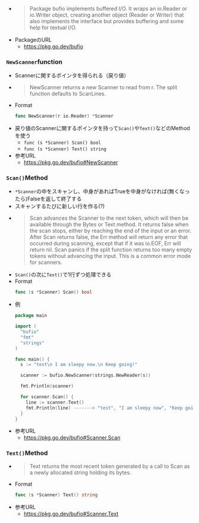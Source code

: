 - > Package bufio implements buffered I/O. It wraps an io.Reader or io.Writer object, creating another object (Reader or Writer) that also implements the interface but provides buffering and some help for textual I/O.
- PackageのURL
  - https://pkg.go.dev/bufio

### `NewScanner`function
- Scannerに関するポインタを得られる（戻り値）
- > NewScanner returns a new Scanner to read from r. The split function defaults to ScanLines.
- Format
  ~~~go
  func NewScanner(r io.Reader) *Scanner
  ~~~
- 戻り値のScannerに関するポインタを持って`Scan()`や`Text()`などのMethodを使う
  - `func (s *Scanner) Scan() bool`
  - `func (s *Scanner) Text() string`
- 参考URL
  - https://pkg.go.dev/bufio#NewScanner

### `Scan()`Method
- `*Scanner`の中をスキャンし、中身があればTrueを中身がなければ(無くなったら)Falseを返して終了する
- スキャンするたびに新しい行を作る(?)
- > Scan advances the Scanner to the next token, which will then be available through the Bytes or Text method. It returns false when the scan stops, either by reaching the end of the input or an error. After Scan returns false, the Err method will return any error that occurred during scanning, except that if it was io.EOF, Err will return nil. Scan panics if the split function returns too many empty tokens without advancing the input. This is a common error mode for scanners.
- `Scan()`の次に`Text()`で1行ずつ処理できる
- Format
  ~~~go
  func (s *Scanner) Scan() bool
  ~~~
- 例
  ~~~go
  package main

  import (
    "bufio"
    "fmt"
    "strings"
  )

  func main() {
    s := "test\n I am sleepy now.\n Keep going!"

    scanner := bufio.NewScanner(strings.NewReader(s))

    fmt.Println(scanner)

    for scanner.Scan() {
      line := scanner.Text()
	  fmt.Println(line) -------> "test", "I am sleepy now", "Keep going"の順で1行ずつ出力される
	}
  }

  ~~~
- 参考URL
  - https://pkg.go.dev/bufio#Scanner.Scan

### `Text()`Method
- > Text returns the most recent token generated by a call to Scan as a newly allocated string holding its bytes.
- Format
  ~~~go
  func (s *Scanner) Text() string
  ~~~
- 参考URL
  - https://pkg.go.dev/bufio#Scanner.Text